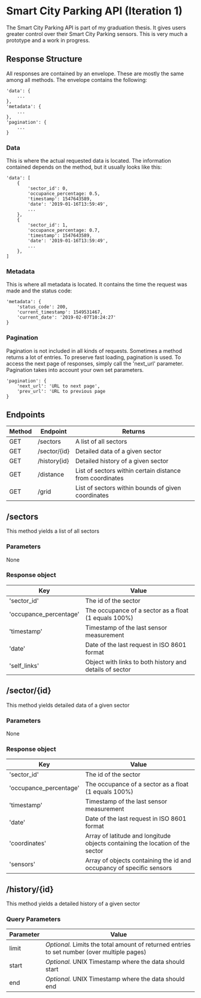 # Smart City Parking API (Iteration 1)

The Smart City Parking API is part of my graduation thesis. It gives users greater control over their Smart City Parking sensors. This is very much a prototype and a work in progress.

## Response Structure

All responses are contained by an envelope. These are mostly the same among all methods. The envelope contains the following:

    'data': {
        ...
    },
    'metadata': {
        ...
    },
    'pagination': {
        ...
    }


### Data

This is where the actual requested data is located. The information contained depends on the method, but it usually looks like this:

    'data': [
        {
            'sector_id': 0,
            'occupance_percentage: 0.5,
            'timestamp': 1547643589,
            'date': '2019-01-16T13:59:49',
            ...
        },
        {
            'sector_id': 1,
            'occupance_percentage: 0.7,
            'timestamp': 1547643589,
            'date': '2019-01-16T13:59:49',
            ...
        },
    ]

### Metadata

This is where all metadata is located. It contains the time the request was made and the status code:

    'metadata': {
        'status_code': 200,
        'current_timestamp': 1549531467,
        'current_date': '2019-02-07T10:24:27'
    }

### Pagination

Pagination is not included in all kinds of requests. Sometimes a method returns a lot of entries. To preserve fast loading, pagination is used. To access the next page of responses, simply call the 'next_url' parameter. Pagination takes into account your own set parameters.

    'pagination': {
        'next_url': 'URL to next page',
        'prev_url': 'URL to previous page
    }

## Endpoints

| Method    | Endpoint      | Returns                                                       |
| --------- | ------------- | --------------------------------------------------------------|
| GET       | /sectors      | A list of all sectors                                         |
| GET       | /sector/{id}  | Detailed data of a given sector                               |
| GET       | /history{id}  | Detailed history of a given sector                            |
| GET       | /distance     | List of sectors within certain distance from coordinates      |
| GET       | /grid         | List of sectors within bounds of given coordinates            |

## /sectors

This method yields a list of all sectors

### Parameters

None

### Response object

| Key                       | Value                                                                 |
|---------------------------|-----------------------------------------------------------------------|
| 'sector_id'               | The id of the sector                                                  |
| 'occupance_percentage'    | The occupance of a sector as a float (1 equals 100%)                  |
| 'timestamp'               | Timestamp of the last sensor measurement                              |
| 'date'                    | Date of the last request in ISO 8601 format                           |
| 'self_links'              | Object with links to both history and details of sector               |

## /sector/{id}

This method yields detailed data of a given sector

### Parameters

None

### Response object

| Key                       | Value                                                                             |
|---------------------------|-----------------------------------------------------------------------------------|
| 'sector_id'               | The id of the sector                                                              |
| 'occupance_percentage'    | The occupance of a sector as a float (1 equals 100%)                              |
| 'timestamp'               | Timestamp of the last sensor measurement                                          |
| 'date'                    | Date of the last request in ISO 8601 format                                       |
| 'coordinates'             | Array of latitude and longitude objects containing the location of the sector     |
| 'sensors'                 | Array of objects containing the id and occupancy of specific sensors              |

## /history/{id}

This method yields a detailed history of a given sector

### Query Parameters

| Parameter         | Value                                                                                             |
|-------------------|---------------------------------------------------------------------------------------------------|
| limit             | _Optional._ Limits the total amount of returned entries to set number (over multiple pages)       |
| start             | _Optional._ UNIX Timestamp where the data should start                                            |
| end               | _Optional._ UNIX Timestamp where the data should end                                              |